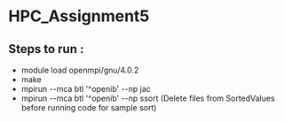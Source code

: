 # HPC_Assignment5
## Steps to run : 
- module load openmpi/gnu/4.0.2
- make 
- mpirun --mca btl '^openib' --np <number-of-processes> jac <N> <max-iterations> 
- mpirun --mca btl '^openib' --np <number-of-processes> ssort <N>
(Delete files from SortedValues before running code for sample sort)